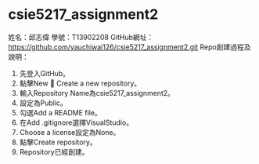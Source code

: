 # csie5217_assignment2
姓名：邱志偉
學號：T13902208
GitHub網址：https://github.com/yauchiwai126/csie5217_assignment2.git
Repo創建過程及說明：
1.	先登入GitHub。
2.	點擊New  Create a new repository。
3.	輸入Repository Name為csie5217_assignment2。
4.	設定為Public。
5.	勾選Add a README file。
6.	在Add .gitignore選擇VisualStudio。
7.	Choose a license設定為None。
8.	點擊Create repository。
9.	Repository已經創建。